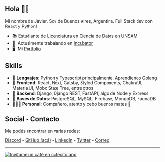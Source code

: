Hola 👋🏽
---

Mi nombre de Javier. Soy de Buenos Aires, Argentina. Full Stack dev con React y Python!

* 📚  Estudiante de Licenciatura en Ciencia de Datos en UNSAM
* 🚀  Actualmente trabajando en [Incubator](http://incubator.com.ar/)
* 🖥️  Mi [Portfolio](http://javo.dev.ar/)

Skills
---

* 💬  **Lenguajes**: Python y Typescript principalmente. Aprendiendo Golang
* 🎨  **Frontend**: React, Next, Gatsby, Styled Components, ChakraUI, MaterialUI, Mobx State Tree, entre otros
* 🔌  **Backend**: Django, Django REST, FastAPI, algo de Node y Express
* 📂  **Bases de Datos**: PostgreSQL, MySQL, Firebase, MongoDB, FaunaDB
* 👨🏽‍🦲  **Personal**: Compañero, atento y cebo buenos mates 🧉


Social - Contacto
---

Me podés encontrar en varias redes:

[Discord](https://discord.com/users/336692247649189891) - [GitHub (acá)](https://www.github.com/JaviCeRodriguez) - [LinkedIn](https://www.linkedin.com/in/rodriguezjavierc) - [Twitter](https://www.twitter.com/javicerodriguez) - [Correo](mailto:javicerodriguez@gmail.com)

---
[![Invitame un café en cafecito.app](https://cdn.cafecito.app/imgs/buttons/button_6.svg)](https://cafecito.app/javicerodriguez)
